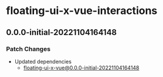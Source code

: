 # floating-ui-x-vue-interactions

## 0.0.0-initial-20221104164148

### Patch Changes

- Updated dependencies
  - floating-ui-x-vue@0.0.0-initial-20221104164148
